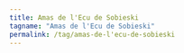 ```yaml
---
title: Amas de l'Ecu de Sobieski
tagname: "Amas de l'Ecu de Sobieski"
permalink: /tag/amas-de-l'ecu-de-sobieski
---
```

